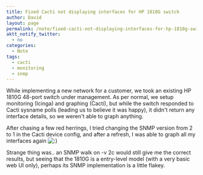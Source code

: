 ```yaml
---
title: Fixed Cacti not displaying interfaces for HP 1810G switch
author: David
layout: page
permalink: /note/fixed-cacti-not-displaying-interfaces-for-hp-1810g-switch/
aktt_notify_twitter:
  - no
categories:
  - Note
tags:
  - cacti
  - monitoring
  - snmp
---
```

While implementing a new network for a customer, we took an existing HP 1810G 48-port switch under management. As per normal, we setup monitoring (Icinga) and graphing (Cacti), but while the switch responded to Cacti sysname polls (leading us to believe it was happy), it didn't return any interface details, so we weren't able to graph anything.

After chasing a few red herrings, I tried changing the SNMP version from 2 to 1 in the Cacti device config, and after a refresh, I was able to graph all my interfaces again <img src="https://www.funkypenguin.co.nz/wp-includes/images/smilies/icon_smile.gif" alt=":)" class="wp-smiley" />

Strange thing was.. an SNMP walk on -v 2c would still give me the correct results, but seeing that the 1810G is a entry-level model (with a very basic web UI only), perhaps its SNMP implementation is a little flakey.
